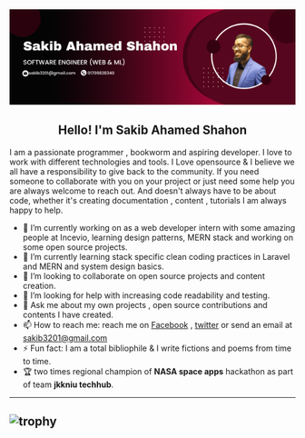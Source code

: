 <div align="center">
  <img src="software engineer (Web & ML).png">
</div>
<h2 align="center"> Hello! I'm Sakib Ahamed Shahon</h2>

I am a passionate programmer , bookworm and aspiring developer. I love to work with different technologies and tools. I Love opensource & I believe we all have a responsibility to give back to the community. If you need someone to collaborate with you on your project or just need some help you are always welcome to reach out. And doesn't always have to be about code, whether it's creating documentation , content , tutorials I am always happy to help. 

- 🔭 I’m currently working on as a web developer intern with some amazing people at Incevio, learning design patterns, MERN stack and working on some open source projects.
- 🌱 I’m currently learning stack specific clean coding practices in Laravel and MERN and system design basics.
- 👯 I’m looking to collaborate on open source projects and content creation.
- 🤔 I’m looking for help with increasing code readability and testing. 
- 💬 Ask me about my own projects , open source contributions and contents I have created.
- 📫 How to reach me: reach me on [Facebook](https://www.facebook.com/sakib.shahon) , [twitter](https://twitter.com/SakibShahon) or send an email at sakib3201@gmail.com 
- ⚡ Fun fact: I am a total bibliophile & I write fictions and poems from time to time.
- 🏆 two times regional champion of **NASA space apps** hackathon as part of team **jkkniu techhub**. 

---
![trophy](https://github-profile-trophy.vercel.app/?username=sakib3201&theme=dracula)
---
